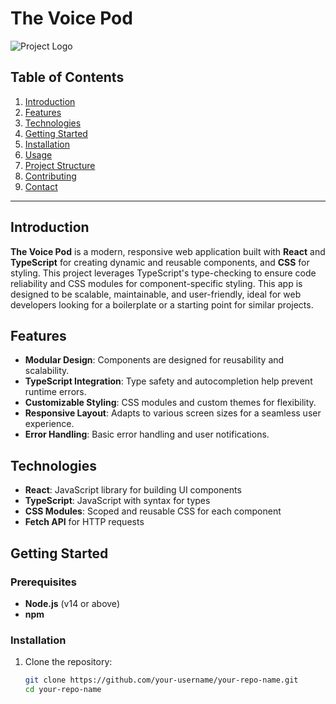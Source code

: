 # The Voice Pod

![Project Logo](apple-touch-icon.png)

## Table of Contents

1. [Introduction](#introduction)
2. [Features](#features)
3. [Technologies](#technologies)
4. [Getting Started](#getting-started)
5. [Installation](#installation)
6. [Usage](#usage)
7. [Project Structure](#project-structure)
8. [Contributing](#contributing)
9. [Contact](#contact)

---

## Introduction

**The Voice Pod** is a modern, responsive web application built with **React** and **TypeScript** for creating dynamic and reusable components, and **CSS** for styling. This project leverages TypeScript's type-checking to ensure code reliability and CSS modules for component-specific styling. This app is designed to be scalable, maintainable, and user-friendly, ideal for web developers looking for a boilerplate or a starting point for similar projects.

## Features

- **Modular Design**: Components are designed for reusability and scalability.
- **TypeScript Integration**: Type safety and autocompletion help prevent runtime errors.
- **Customizable Styling**: CSS modules and custom themes for flexibility.
- **Responsive Layout**: Adapts to various screen sizes for a seamless user experience.
- **Error Handling**: Basic error handling and user notifications.

## Technologies

- **React**: JavaScript library for building UI components
- **TypeScript**: JavaScript with syntax for types
- **CSS Modules**: Scoped and reusable CSS for each component
- **Fetch API** for HTTP requests

## Getting Started

### Prerequisites

- **Node.js** (v14 or above)
- **npm**

### Installation

1. Clone the repository:
   ```bash
   git clone https://github.com/your-username/your-repo-name.git
   cd your-repo-name
   ```
